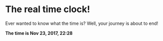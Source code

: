 # The real time clock!

Ever wanted to know what the time is? Well, your journey is about to end!

**The time is Nov 23, 2017, 22:28**